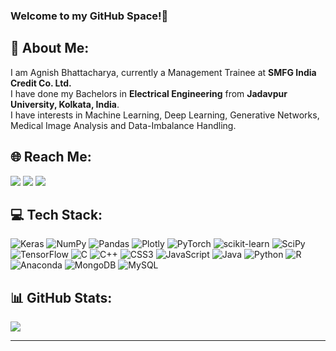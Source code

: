 ### Welcome to my GitHub Space!👋

## 💫 About Me:
  I am Agnish Bhattacharya, currently a Management Trainee at **SMFG India Credit Co. Ltd.** <br>
  I have done my Bachelors in **Electrical Engineering** from **Jadavpur University, Kolkata, India**. <br>
  I have interests in Machine Learning, Deep Learning, Generative Networks, Medical Image Analysis and Data-Imbalance Handling.

## 🌐 Reach Me:

<a href="mailto:agnishbhattacharyaofficial@gmail.com"><img src="https://img.shields.io/badge/Gmail-D14836?style=&amp;logo=gmail&logoColor=white"></a>
<a href="https://www.linkedin.com/in/agnish-bhattacharya-451547204/"><img src="https://img.shields.io/badge/LinkedIn-%230077B5.svg?logo=linkedin&logoColor=white"></a>
<a href="https://www.instagram.com/ice_elated_guy/"><img src="https://img.shields.io/badge/instagram-E4405F.svg?&logo=instagram&logoColor=white"></a>

## 💻 Tech Stack:
![Keras](https://img.shields.io/badge/Keras-%23D00000.svg?style=flat&logo=Keras&logoColor=white) ![NumPy](https://img.shields.io/badge/numpy-%23013243.svg?style=flat&logo=numpy&logoColor=white) ![Pandas](https://img.shields.io/badge/pandas-%23150458.svg?style=flat&logo=pandas&logoColor=white) ![Plotly](https://img.shields.io/badge/Plotly-%233F4F75.svg?style=flat&logo=plotly&logoColor=white) ![PyTorch](https://img.shields.io/badge/PyTorch-%23EE4C2C.svg?style=flat&logo=PyTorch&logoColor=white) ![scikit-learn](https://img.shields.io/badge/scikit--learn-%23F7931E.svg?style=flat&logo=scikit-learn&logoColor=white) ![SciPy](https://img.shields.io/badge/SciPy-%230C55A5.svg?style=flat&logo=scipy&logoColor=%white) ![TensorFlow](https://img.shields.io/badge/TensorFlow-%23FF6F00.svg?style=flat&logo=TensorFlow&logoColor=white) ![C](https://img.shields.io/badge/c-%2300599C.svg?style=flat&logo=c&logoColor=white) ![C++](https://img.shields.io/badge/c++-%2300599C.svg?style=flat&logo=c%2B%2B&logoColor=white) ![CSS3](https://img.shields.io/badge/css3-%231572B6.svg?style=flat&logo=css3&logoColor=white) ![JavaScript](https://img.shields.io/badge/javascript-%23323330.svg?style=flat&logo=javascript&logoColor=%23F7DF1E) ![Java](https://img.shields.io/badge/java-%23ED8B00.svg?style=flat&logo=java&logoColor=white) ![Python](https://img.shields.io/badge/python-3670A0?style=flat&logo=python&logoColor=ffdd54) ![R](https://img.shields.io/badge/r-%23276DC3.svg?style=flat&logo=r&logoColor=white) ![Anaconda](https://img.shields.io/badge/Anaconda-%2344A833.svg?style=flat&logo=anaconda&logoColor=white) ![MongoDB](https://img.shields.io/badge/MongoDB-%234ea94b.svg?style=flat&logo=mongodb&logoColor=white) ![MySQL](https://img.shields.io/badge/mysql-%2300f.svg?style=flat&logo=mysql&logoColor=white)

## 📊 GitHub Stats:

![](https://github-readme-streak-stats.herokuapp.com/?user=AGNISH13&theme=nightowl&hide_border=false)<br/>

---
